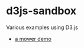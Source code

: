 d3js-sandbox
============

Various examples using D3.js
* [a mower demo](http://htmlpreview.github.io/?https://github.com/BertrandDechoux/d3js-sandbox/blob/master/d3js-mower-demo.html)
